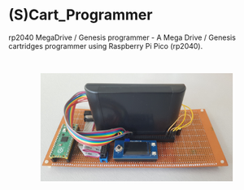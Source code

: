 # (S)Cart_Programmer
 rp2040 MegaDrive / Genesis programmer - A Mega Drive / Genesis cartridges programmer using Raspberry Pi Pico (rp2040).
 
 <br>
 
 <p align="center" width="100%">
    <kbd><img width="75%" src="resources/1.png"></kbd>
</p>

<br>
